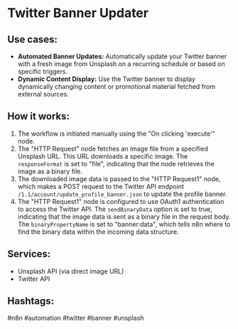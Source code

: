 # Twitter Banner Updater

## Use cases:

*   **Automated Banner Updates:** Automatically update your Twitter banner with a fresh image from Unsplash on a recurring schedule or based on specific triggers.
*   **Dynamic Content Display:** Use the Twitter banner to display dynamically changing content or promotional material fetched from external sources.

## How it works:

1.  The workflow is initiated manually using the "On clicking 'execute'" node.
2.  The "HTTP Request" node fetches an image file from a specified Unsplash URL. This URL downloads a specific image. The `responseFormat` is set to "file", indicating that the node retrieves the image as a binary file.
3.  The downloaded image data is passed to the "HTTP Request1" node, which makes a POST request to the Twitter API endpoint `/1.1/account/update_profile_banner.json` to update the profile banner.
4.  The "HTTP Request1" node is configured to use OAuth1 authentication to access the Twitter API. The `sendBinaryData` option is set to true, indicating that the image data is sent as a binary file in the request body. The `binaryPropertyName` is set to "banner:data", which tells n8n where to find the binary data within the incoming data structure.

## Services:

*   Unsplash API (via direct image URL)
*   Twitter API

## Hashtags:

#n8n #automation #twitter #banner #unsplash
